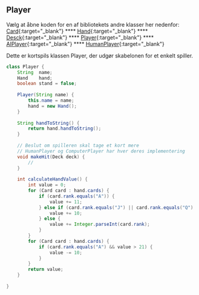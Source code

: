 ## Player

Vælg at åbne koden for en af bibliotekets andre klasser her nedenfor:   
[Card](Card.md){:target="_blank"}  ****  [Hand](Hand.md){:target="_blank"} **** [Desck](Deck.md){:target="_blank"} **** [Player](Player.md){:target="_blank"} **** [AIPlayer](PlayerComputer.md){:target="_blank"} **** [HumanPlayer](PlayerHuman.md){:target="_blank"}

Dette er kortspils klassen Player, der udgør skabelonen for et enkelt spiller.

```java
class Player {
    String  name;
    Hand    hand;
    boolean stand = false;
    
    Player(String name) {
        this.name = name;
        hand = new Hand();
    }
    
    String handToString() {
        return hand.handToString();
    }
    
    // Beslut om spilleren skal tage et kort mere
    // HumanPlayer og ComputerPlayer har hver deres implementering
    void makeHit(Deck deck) {
        //
    }
    
    int calculateHandValue() {
        int value = 0;
        for (Card card : hand.cards) {
            if (card.rank.equals("A")) {
                value += 11;
            } else if (card.rank.equals("J") || card.rank.equals("Q") || card.rank.equals("K")) {
                value += 10;
            } else {
                value += Integer.parseInt(card.rank);
            }
        }
        for (Card card : hand.cards) {
            if (card.rank.equals("A") && value > 21) {
                value -= 10;
            }
        }
        return value;
    }
    
}
```